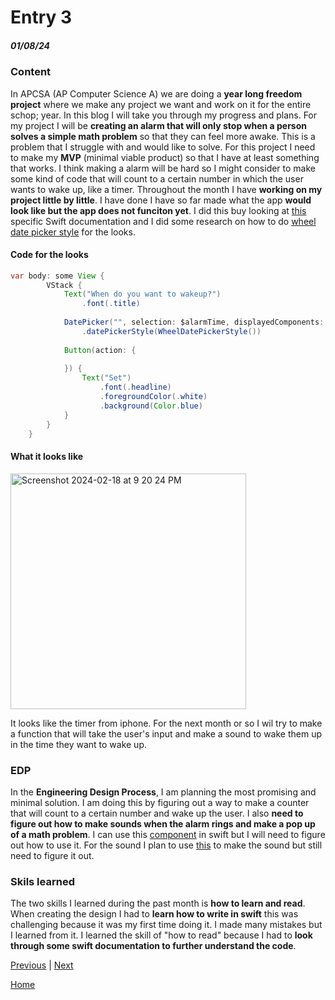 # Entry 3
##### 01/08/24

### Content
In APCSA (AP Computer Science A) we are doing a **year long freedom project** where we make any project we want and work on it for the entire schop; year. In this blog I will take you through my progress and plans. For my project I will be **creating an alarm that will only stop when a person solves a simple math problem** so that they can feel more awake. This is a problem that I struggle with and would like to solve. For this project I need to make my **MVP** (minimal viable product) so that I have at least something that works. I think making a alarm will be hard so I might consider to make some kind of code that will count to a certain number in which the user wants to wake up, like a timer. Throughout the month I have **working on my project little by little**. I have done I have so far made what the app **would look like but the app does not funciton yet**. I did this buy looking at [this](https://developer.apple.com/documentation/swiftui/datepicker) specific Swift documentation and I did some research on how to do [wheel date picker style](https://developer.apple.com/documentation/swiftui/datepickerstyle) for the looks. 
#### Code for the looks
```java
var body: some View {
        VStack {
            Text("When do you want to wakeup?")
                .font(.title)
            
            DatePicker("", selection: $alarmTime, displayedComponents: .hourAndMinute)
                .datePickerStyle(WheelDatePickerStyle())
            
            Button(action: {
                
            }) {
                Text("Set")
                    .font(.headline)
                    .foregroundColor(.white)
                    .background(Color.blue)
            }
        }
    }
```
#### What it looks like
<img width="377" alt="Screenshot 2024-02-18 at 9 20 24 PM" src="https://github.com/wilsonh4522/apcsa-freedom-project/assets/91762146/e3c2dac5-29ac-4c81-a529-da1d40f95351">

It looks like the timer from iphone. For the next month or so I wil try to make a function that will take the user's input and make a sound to wake them up in the time they want to wake up. 

### EDP    
In the **Engineering Design Process**, I am planning the most promising and minimal solution. I am doing this by figuring out a way to make a counter that will count to a certain number and wake up the user. I also **need to figure out how to make sounds when the alarm rings and make a pop up of a math problem**. I can use this [component](https://developer.apple.com/documentation/foundation/timer) in swift but I will need to figure out how to use it. For the sound I plan to use [this](https://github.com/brimizer/AlarmKit) to make the sound but still need to figure it out.

### Skils learned 
The two skills I learned during the past month is **how to learn and read**. When creating the design I had to **learn how to write in swift** this was challenging because it was my first time doing it. I made many mistakes but I learned from it. I learned the skill of "how to read" because I had to **look through some swift documentation to further understand the code**. 

[Previous](entry02.md) | [Next](entry04.md)

[Home](../README.md)
